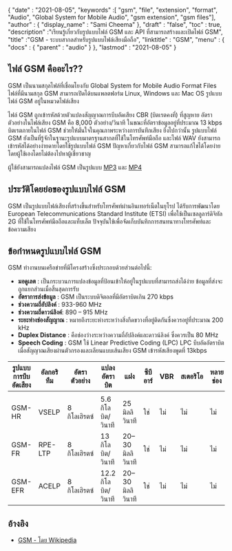 {
  "date" : "2021-08-05",
  "keywords" :[ "gsm", "file", "extension", "format", "Audio", "Global System for Mobile Audio", "gsm extension", "gsm files"],
  "author" : {
    "display_name" : "Sami Cheema"
},
  "draft" : "false",
  "toc" : true,
  "description" :"เรียนรู้เกี่ยวกับรูปแบบไฟล์ GSM และ API ที่สามารถสร้างและเปิดไฟล์ GSM",
  "title" :"GSM - ระบบสากลสำหรับรูปแบบไฟล์เสียงมือถือ",
  "linktitle" : "GSM",
  "menu" : {
    "docs" : {
      "parent" : "audio"
}
},
  "lastmod" : "2021-08-05"
}

## ไฟล์ GSM คืออะไร??

GSM เป็นนามสกุลไฟล์ที่เชื่อมโยงกับ Global System for Mobile Audio Format Files ไฟล์ที่มีนามสกุล GSM สามารถเปิดได้บนแพลตฟอร์ม Linux, Windows และ Mac OS รูปแบบไฟล์ GSM อยู่ในหมวดไฟล์เสียง

ไฟล์ GSM ถูกเข้ารหัสด้วยตัวแปลงสัญญาณการบีบอัดเสียง CBR (บิตเรตคงที่) ที่สูญหาย อัตราตัวอย่างในไฟล์เสียง GSM คือ 8,000 ตัวอย่าง/วินาที ในขณะที่อัตราข้อมูลอยู่ที่ประมาณ 13 kbps บิตเรตภายในไฟล์ GSM ช่วยให้มั่นใจในคุณภาพระหว่างการบันทึกเสียง ยิ่งไปกว่านั้น รูปแบบไฟล์ GSM ยังเป็นที่รู้จักในฐานะรูปแบบมาตรฐานสากลที่ใช้ในโทรศัพท์มือถือ และไฟล์ WAV ยังสามารถเข้ารหัสได้อย่างง่ายดายโดยใช้รูปแบบไฟล์ GSM ปัญหาเกี่ยวกับไฟล์ GSM สามารถแก้ไขได้โดยง่ายโดยผู้ใช้เองโดยไม่ต้องไปหาผู้เชี่ยวชาญ

ผู้ใช้ยังสามารถแปลงไฟล์ GSM เป็นรูปแบบ [MP3](/th/audio/mp3/) และ [MP4](/th/video/mp4/)

## ประวัติโดยย่อของรูปแบบไฟล์ GSM

GSM เป็นรูปแบบไฟล์เสียงที่สร้างขึ้นสำหรับโทรศัพท์ผ่านอินเทอร์เน็ตในยุโรป ได้รับการพัฒนาโดย European Telecommunications Standard Institute (ETSI) เพื่อใช้เป็นเซลลูลาร์ดิจิทัล 2G ที่ใช้ในโทรศัพท์มือถือและแท็บเล็ต ปัจจุบันใช้เพื่อจัดเก็บบันทึกการสนทนาทางโทรศัพท์และข้อความเสียง

## ข้อกำหนดรูปแบบไฟล์ GSM ##

GSM ทำงานบนเครือข่ายที่มีโครงสร้างซึ่งประกอบด้วยส่วนต่อไปนี้:

- **มอดูเลต** : เป็นกระบวนการแปลงข้อมูลที่ป้อนเข้าให้อยู่ในรูปแบบที่สามารถส่งได้ง่าย ข้อมูลที่ส่งจะถูกแยกส่วนเมื่อสิ้นสุดการรับ
- **อัตราการส่งข้อมูล** : GSM เป็นระบบดิจิตอลที่มีอัตราบิตเกิน 270 kbps
- **ช่วงความถี่อัปลิงค์** : 933-960 MHz
- **ช่วงความถี่ดาวน์ลิงค์**: 890 – 915 MHz
- **ระยะห่างช่องสัญญาณ** : หมายถึงระยะห่างระหว่างสิ่งกีดขวางที่อยู่ติดกันซึ่งควรอยู่ที่ประมาณ 200 kHz
- **Duplex Distance** : คือช่องว่างระหว่างความถี่อัปลิงค์และดาวน์ลิงค์ ซึ่งควรเป็น 80 MHz
- **Speech Coding** : GSM ใช้ Linear Predictive Coding (LPC) LPC บีบอัดอัตราบิต เมื่อสัญญาณเสียงผ่านตัวกรองและเลียนแบบเส้นเสียง GSM เข้ารหัสเสียงพูดที่ 13kbps

| รูปแบบการบีบอัดเสียง | อัลกอริทึม | อัตราตัวอย่าง | แปลงอัตราบิต | แฝง | ซีบีอาร์ | VBR | สเตอริโอ | หลายช่อง |
| ------------------------ | --------- | ----------- | ------------------ | -------- | --- | --- | ------ | ------------ |
| |
| GSM-HR | VSELP | 8 กิโลเฮิรตซ์ | 5.6 กิโลบิต/วินาที | 25 มิลลิวินาที | ใช่ | ไม่ | ไม่ | ไม่ |
| GSM-FR | RPE-LTP | 8 กิโลเฮิรตซ์ | 13 กิโลบิต/วินาที | 20–30 มิลลิวินาที | ใช่ | ไม่ | ไม่ | ไม่ |
| GSM-EFR | ACELP | 8 กิโลเฮิรตซ์ | 12.2 กิโลบิต/วินาที | 20–30 มิลลิวินาที | ใช่ | ไม่ | ไม่ | ไม่ |

## อ้างอิง ##

* [GSM - โดย Wikipedia](https://en.wikipedia.org/wiki/Comparison_of_audio_coding_formats)

